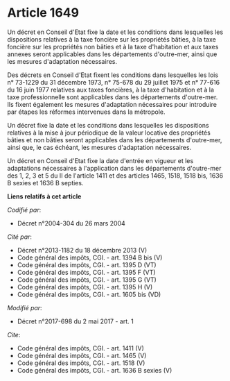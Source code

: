 # Article 1649

Un décret en Conseil d'Etat fixe la date et les conditions dans lesquelles les dispositions relatives à la taxe foncière sur
les propriétés bâties, à la taxe foncière sur les propriétés non bâties et à la taxe d'habitation et aux taxes annexes seront
applicables dans les départements d'outre-mer, ainsi que les mesures d'adaptation nécessaires.

Des décrets en Conseil d'Etat fixent les conditions dans lesquelles les lois n° 73-1229 du 31 décembre 1973, n° 75-678 du 29
juillet 1975 et n° 77-616 du 16 juin 1977 relatives aux taxes foncières, à la taxe d'habitation et à la taxe professionnelle
sont applicables dans les départements d'outre-mer. Ils fixent également les mesures d'adaptation nécessaires pour introduire
par étapes les réformes intervenues dans la métropole.

Un décret fixe la date et les conditions dans lesquelles les dispositions relatives à la mise à jour périodique de la valeur
locative des propriétés bâties et non bâties seront applicables dans les départements d'outre-mer, ainsi que, le cas échéant,
les mesures d'adaptation nécessaires.

Un décret en Conseil d'Etat fixe la date d'entrée en vigueur et les adaptations nécessaires à l'application dans les
départements d'outre-mer des 1, 2, 3 et 5 du II de l'article 1411 et des articles 1465, 1518, 1518 bis, 1636 B sexies et 1636
B septies.

**Liens relatifs à cet article**

_Codifié par_:

  - Décret n°2004-304 du 26 mars 2004

_Cité par_:

  - Décret n°2013-1182 du 18 décembre 2013 (V)
  - Code général des impôts, CGI. - art. 1394 B bis (V)
  - Code général des impôts, CGI. - art. 1395 D (VT)
  - Code général des impôts, CGI. - art. 1395 F (VT)
  - Code général des impôts, CGI. - art. 1395 G (VT)
  - Code général des impôts, CGI. - art. 1395 H (V)
  - Code général des impôts, CGI. - art. 1605 bis (VD)

_Modifié par_:

  - Décret n°2017-698 du 2 mai 2017 - art. 1

_Cite_:

  - Code général des impôts, CGI. - art. 1411 (V)
  - Code général des impôts, CGI. - art. 1465 (V)
  - Code général des impôts, CGI. - art. 1518 (V)
  - Code général des impôts, CGI. - art. 1636 B sexies (V)
